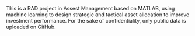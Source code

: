 This is a RAD project in Assest Management based on MATLAB, using machine learning to design strategic and tactical asset allocation to improve investment performance. For the sake of confidentiality, only public data is uploaded on GitHub.
